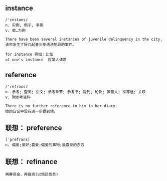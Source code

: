 ## instance
```
/'ɪnstəns/
n. 实例, 例子, 事例
v. 举…为例

There have been several instances of juvenile delinquency in the city.
该市发生了好几起青少年违法犯罪的案件。

for instance 例如；比如
at one's instance  应某人请求
```

## reference
```
/'refrəns/
n. 参考; 查阅; 引文; 参考章节; 参考书; 提到, 论及; 推荐人; 推荐信; 关联
v. 附参考资料

There is no further reference to him in her diary.
她的日记中没有进一步提到他。
```

## 联想： preference
```
[ˈprefrəns] 
n. 偏爱;爱好;喜爱;偏爱的事物;最喜爱的东西
```

## 联想： refinance
```
再筹资金，再融资(以偿还债务)
```